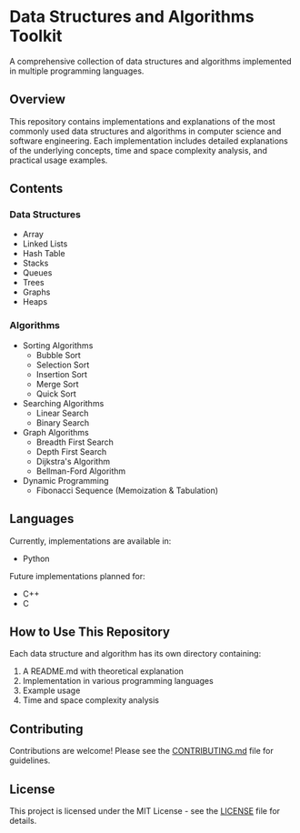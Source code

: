 # Data Structures and Algorithms Toolkit

A comprehensive collection of data structures and algorithms implemented in multiple programming languages.

## Overview

This repository contains implementations and explanations of the most commonly used data structures and algorithms in computer science and software engineering. Each implementation includes detailed explanations of the underlying concepts, time and space complexity analysis, and practical usage examples.

## Contents

### Data Structures
- Array
- Linked Lists
- Hash Table
- Stacks
- Queues
- Trees
- Graphs
- Heaps

### Algorithms
- Sorting Algorithms
  - Bubble Sort
  - Selection Sort
  - Insertion Sort
  - Merge Sort
  - Quick Sort
- Searching Algorithms
  - Linear Search
  - Binary Search
- Graph Algorithms
  - Breadth First Search
  - Depth First Search
  - Dijkstra's Algorithm
  - Bellman-Ford Algorithm
- Dynamic Programming
  - Fibonacci Sequence (Memoization & Tabulation)

## Languages

Currently, implementations are available in:
- Python

Future implementations planned for:
- C++
- C

## How to Use This Repository

Each data structure and algorithm has its own directory containing:
1. A README.md with theoretical explanation
2. Implementation in various programming languages
3. Example usage
4. Time and space complexity analysis

## Contributing

Contributions are welcome! Please see the [CONTRIBUTING.md](CONTRIBUTING.md) file for guidelines.

## License

This project is licensed under the MIT License - see the [LICENSE](LICENSE) file for details.
